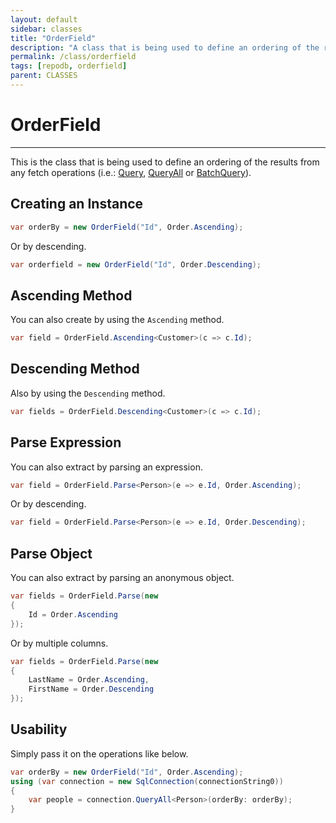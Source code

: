 ```yaml
---
layout: default
sidebar: classes
title: "OrderField"
description: "A class that is being used to define an ordering of the results when querying a data from the database."
permalink: /class/orderfield
tags: [repodb, orderfield]
parent: CLASSES
---
```


# OrderField

---

This is the class that is being used to define an ordering of the results from any fetch operations (i.e.: [Query](/operation/query), [QueryAll](/operation/queryall) or [BatchQuery](/operation/batchquery)).

## Creating an Instance

```csharp
var orderBy = new OrderField("Id", Order.Ascending);
```

Or by descending.

```csharp
var orderfield = new OrderField("Id", Order.Descending);
```

## Ascending Method

You can also create by using the `Ascending` method.

```csharp
var field = OrderField.Ascending<Customer>(c => c.Id);
```

## Descending Method

Also by using the `Descending` method.

```csharp
var fields = OrderField.Descending<Customer>(c => c.Id);
```

## Parse Expression

You can also extract by parsing an expression.

```csharp
var field = OrderField.Parse<Person>(e => e.Id, Order.Ascending);
```

Or by descending.

```csharp
var field = OrderField.Parse<Person>(e => e.Id, Order.Descending);
```

## Parse Object

You can also extract by parsing an anonymous object.

```csharp
var fields = OrderField.Parse(new
{
    Id = Order.Ascending
});
```

Or by multiple columns.

```csharp
var fields = OrderField.Parse(new
{
    LastName = Order.Ascending,
    FirstName = Order.Descending
});
```

## Usability

Simply pass it on the operations like below.

```csharp
var orderBy = new OrderField("Id", Order.Ascending);
using (var connection = new SqlConnection(connectionString0))
{
    var people = connection.QueryAll<Person>(orderBy: orderBy);
}
```


